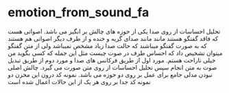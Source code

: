 # emotion_from_sound_fa
تحلیل احساسات از روی صدا یکی از حوزه های چالش بر انگیز می باشد. اصواتی هست که فاقد گفتگو هستند مانند مانند صدای گریه و خنده و از طرف دیگر اصواتی هم هستند که به صورت گفتگو میباشند که حالت صدا زیاد مشخص نمیباشد ولی از متن گفتگو میتوان تشخیص داد که احساس طرف در صوت چیست مثل این جمله که کسی بگوید من خیلی ناراحت هستم. مورد اول از طریق فرکانس های صدا و مورد دوم از طریق تبدیل صوت به متن انجام سپس تحلیل احساسات از روی متن صورت می گیرد. چالش اصلی نبودن مدلی جامع برای عمل بر روی دو حوزه می باشد. نمونه کد درون این مخزن دو نمونه کد جدا بر روی هر یک از این حالات اعمال شده است

